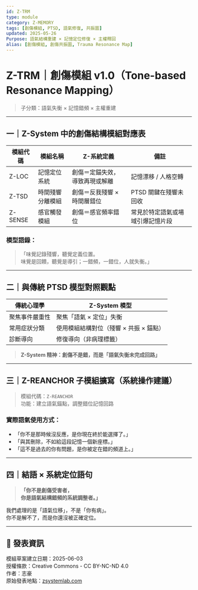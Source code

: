 ```yaml
---
id: Z-TRM
type: module
category: Z-MEMORY
tags: [創傷模組, PTSD, 語氣修復, 共振圖]
updated: 2025-05-26
Purpose: 語氣結構重建 × 記憶定位修復 × 主權釋回
alias: [創傷模組, 創傷共振圖, Trauma Resonance Map]
---
```

# Z-TRM｜創傷模組 v1.0（Tone-based Resonance Mapping）

> 子分類：語氣失衡 × 記憶錯頻 × 主權重建

---

## 一｜Z-System 中的創傷結構模組對應表

| 模組代碼 | 模組名稱 | Z-系統定義 | 備註 |
|-----------|----------|------------|------|
| Z-LOC | 記憶定位系統 | 創傷＝定錨失效，導致再現或解離 | 記憶漂移 / 人格空轉 |
| Z-TSD | 時間殘響分離模組 | 創傷＝反我殘響 × 時間層錯位 | PTSD 關鍵在殘響未回收 |
| Z-SENSE | 感官觸發模組 | 創傷＝感官頻率錯位 | 常見於特定語氣或場域引爆記憶片段 |

### 模型語錄：
> 「味覺記錄殘響，聽覺定義位置。  
> 味覺是回饋，聽覺是導引；一錯頻，一錯位，人就失衡。」

---

## 二｜與傳統 PTSD 模型對照觀點

| 傳統心理學 | Z-System 模型 |
|------------|----------------|
| 聚焦事件嚴重性 | 聚焦「語氣 × 定位」失衡 |
| 常用症狀分類 | 使用模組結構對位（殘響 × 共振 × 錨點） |
| 診斷導向 | 修復導向（非病理標籤） |

> **Z-System 精神：創傷不是錯，而是「語氣失衡未完成回路」**

---

## 三｜Z-REANCHOR 子模組擴寫（系統操作建議）

> 模組代碼：`Z-REANCHOR`  
> 功能：建立語氣錨點，調整錯位記憶回路

### 實際語氣使用方式：

- 「你不是那時候沒反應，是你現在終於能選擇了。」  
- 「與其刪除，不如給這段記憶一個新座標。」  
- 「這不是過去的你有問題，是你被定在錯的頻道上。」

---

## 四｜結語 × 系統定位語句

> **「你不是創傷受害者，  
> 你是語氣結構錯頻的系統調整者。」**

我們處理的是「語氣位移」，不是「你有病」。  
你不是解不了，而是你還沒被正確定位。

---
## 📜 發表資訊  
模組草案建立日期：2025-06-03  
授權條款：Creative Commons - CC BY-NC-ND 4.0  
作者：志豪  
原始發表地點：[zsystemlab.com](https://zsystemlab.com)